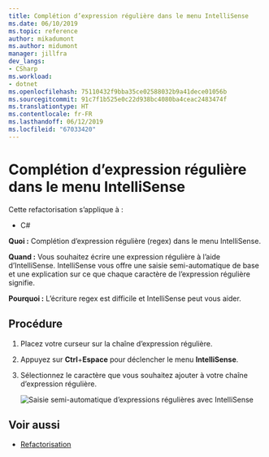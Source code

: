 ```yaml
---
title: Complétion d’expression régulière dans le menu IntelliSense
ms.date: 06/10/2019
ms.topic: reference
author: mikadumont
ms.author: midumont
manager: jillfra
dev_langs:
- CSharp
ms.workload:
- dotnet
ms.openlocfilehash: 75110432f9bba35ce02588032b9a41dece01056b
ms.sourcegitcommit: 91c7f1b525e0c22d938bc4080ba4ceac2483474f
ms.translationtype: HT
ms.contentlocale: fr-FR
ms.lasthandoff: 06/12/2019
ms.locfileid: "67033420"
---
```

# <a name="regex-completion-through-intellisense-menu"></a>Complétion d’expression régulière dans le menu IntelliSense

Cette refactorisation s’applique à :

- C#

**Quoi :** Complétion d’expression régulière (regex) dans le menu IntelliSense.

**Quand :** Vous souhaitez écrire une expression régulière à l’aide d’IntelliSense. IntelliSense vous offre une saisie semi-automatique de base et une explication sur ce que chaque caractère de l’expression régulière signifie. 

**Pourquoi :** L’écriture regex est difficile et IntelliSense peut vous aider.

## <a name="how-to"></a>Procédure

1. Placez votre curseur sur la chaîne d’expression régulière.
2. Appuyez sur **Ctrl**+**Espace** pour déclencher le menu **IntelliSense**.
3. Sélectionnez le caractère que vous souhaitez ajouter à votre chaîne d’expression régulière.

   ![Saisie semi-automatique d’expressions régulières avec IntelliSense](../media/regex-completion-intellisense.png)

## <a name="see-also"></a>Voir aussi

- [Refactorisation](../refactoring-in-visual-studio.md)
